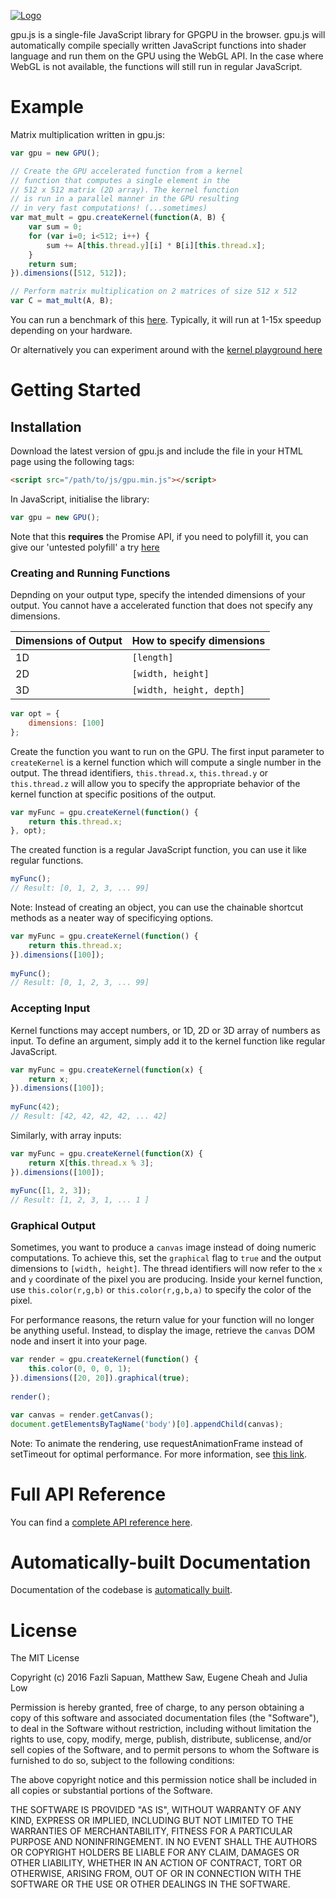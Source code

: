 [![Logo](http://gpu.rocks/img/ogimage.png)](http://gpu.rocks/)

gpu.js is a single-file JavaScript library for GPGPU in the browser. gpu.js will automatically compile specially written JavaScript functions into shader language and run them on the GPU using the WebGL API. In the case where WebGL is not available, the functions will still run in regular JavaScript.

# Example

Matrix multiplication written in gpu.js:

```js
var gpu = new GPU();

// Create the GPU accelerated function from a kernel
// function that computes a single element in the
// 512 x 512 matrix (2D array). The kernel function
// is run in a parallel manner in the GPU resulting
// in very fast computations! (...sometimes)
var mat_mult = gpu.createKernel(function(A, B) {
    var sum = 0;
    for (var i=0; i<512; i++) {
        sum += A[this.thread.y][i] * B[i][this.thread.x];
    }
    return sum;
}).dimensions([512, 512]);

// Perform matrix multiplication on 2 matrices of size 512 x 512
var C = mat_mult(A, B);
```

You can run a benchmark of this [here](http://gpu.rocks). Typically, it will run at 1-15x speedup depending on your hardware.

Or alternatively you can experiment around with the [kernel playground here](http://gpu.rocks/playground/playground.html)

# Getting Started

## Installation
Download the latest version of gpu.js and include the file in your HTML page using the following tags:

```html
<script src="/path/to/js/gpu.min.js"></script>
```

In JavaScript, initialise the library:

```js
var gpu = new GPU();
```

Note that this **requires** the Promise API, if you need to polyfill it, you can give our 'untested polyfill' a try [here](https://github.com/picoded/small_promise.js)

### Creating and Running Functions
Depnding on your output type, specify the intended dimensions of your output. You cannot have a accelerated function that does not specify any dimensions.

Dimensions of Output	|	How to specify dimensions
----------------------- |-------------------------------
1D			            |	`[length]`
2D		            	|	`[width, height]`
3D		            	|	`[width, height, depth]`

```js
var opt = {
    dimensions: [100]
};
```

Create the function you want to run on the GPU. The first input parameter to `createKernel` is a kernel function which will compute a single number in the output. The thread identifiers, `this.thread.x`, `this.thread.y` or `this.thread.z` will allow you to specify the appropriate behavior of the kernel function at specific positions of the output.

```js
var myFunc = gpu.createKernel(function() {
    return this.thread.x;
}, opt);
```

The created function is a regular JavaScript function, you can use it like regular functions.

```js
myFunc();
// Result: [0, 1, 2, 3, ... 99]
```

Note: Instead of creating an object, you can use the chainable shortcut methods as a neater way of specificying options.

```js
var myFunc = gpu.createKernel(function() {
    return this.thread.x;
}).dimensions([100]);
    
myFunc();
// Result: [0, 1, 2, 3, ... 99]
```
### Accepting Input

Kernel functions may accept numbers, or 1D, 2D or 3D array of numbers as input. To define an argument, simply add it to the kernel function like regular JavaScript.

```js
var myFunc = gpu.createKernel(function(x) {
    return x;
}).dimensions([100]);
    
myFunc(42);
// Result: [42, 42, 42, 42, ... 42]
```

Similarly, with array inputs:

```js
var myFunc = gpu.createKernel(function(X) {
    return X[this.thread.x % 3];
}).dimensions([100]);
    
myFunc([1, 2, 3]);
// Result: [1, 2, 3, 1, ... 1 ]
```

### Graphical Output

Sometimes, you want to produce a `canvas` image instead of doing numeric computations. To achieve this, set the `graphical` flag to `true` and the output dimensions to `[width, height]`. The thread identifiers will now refer to the `x` and `y` coordinate of the pixel you are producing. Inside your kernel function, use `this.color(r,g,b)` or `this.color(r,g,b,a)` to specify the color of the pixel.

For performance reasons, the return value for your function will no longer be anything useful. Instead, to display the image, retrieve the `canvas` DOM node and insert it into your page.

```js
var render = gpu.createKernel(function() {
    this.color(0, 0, 0, 1);
}).dimensions([20, 20]).graphical(true);
    
render();

var canvas = render.getCanvas();
document.getElementsByTagName('body')[0].appendChild(canvas);
```

Note: To animate the rendering, use requestAnimationFrame instead of setTimeout for optimal performance. For more information, see [this link](https://developer.mozilla.org/en-US/docs/Web/API/window/requestAnimationFrame).

# Full API Reference

You can find a [complete API reference here](http://gpu.rocks/api/).

# Automatically-built Documentation

Documentation of the codebase is [automatically built](https://github.com/gpujs/gpu.js/wiki/Automatic-Documentation).

# License 

The MIT License

Copyright (c) 2016 Fazli Sapuan, Matthew Saw, Eugene Cheah and Julia Low

Permission is hereby granted, free of charge, to any person obtaining a copy
of this software and associated documentation files (the "Software"), to deal
in the Software without restriction, including without limitation the rights
to use, copy, modify, merge, publish, distribute, sublicense, and/or sell
copies of the Software, and to permit persons to whom the Software is
furnished to do so, subject to the following conditions:

The above copyright notice and this permission notice shall be included in
all copies or substantial portions of the Software.

THE SOFTWARE IS PROVIDED "AS IS", WITHOUT WARRANTY OF ANY KIND, EXPRESS OR
IMPLIED, INCLUDING BUT NOT LIMITED TO THE WARRANTIES OF MERCHANTABILITY,
FITNESS FOR A PARTICULAR PURPOSE AND NONINFRINGEMENT. IN NO EVENT SHALL THE
AUTHORS OR COPYRIGHT HOLDERS BE LIABLE FOR ANY CLAIM, DAMAGES OR OTHER
LIABILITY, WHETHER IN AN ACTION OF CONTRACT, TORT OR OTHERWISE, ARISING FROM,
OUT OF OR IN CONNECTION WITH THE SOFTWARE OR THE USE OR OTHER DEALINGS IN
THE SOFTWARE.
